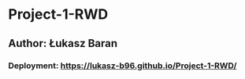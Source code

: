 #  Project-1-RWD
## Author: Łukasz Baran
### Deployment: https://lukasz-b96.github.io/Project-1-RWD/
